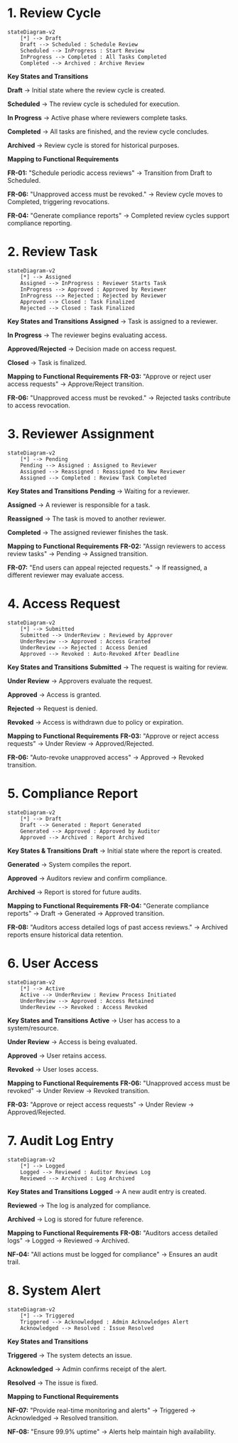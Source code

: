 # 1. Review Cycle

```mermaid
stateDiagram-v2
    [*] --> Draft
    Draft --> Scheduled : Schedule Review
    Scheduled --> InProgress : Start Review
    InProgress --> Completed : All Tasks Completed
    Completed --> Archived : Archive Review
```

**Key States and Transitions**

**Draft** → Initial state where the review cycle is created.

**Scheduled** → The review cycle is scheduled for execution.

**In Progress** → Active phase where reviewers complete tasks.

**Completed** → All tasks are finished, and the review cycle concludes.

**Archived** → Review cycle is stored for historical purposes.

**Mapping to Functional Requirements**

**FR-01:** "Schedule periodic access reviews" → Transition from Draft to Scheduled.

**FR-06:** "Unapproved access must be revoked." → Review cycle moves to Completed, triggering revocations.

**FR-04:** "Generate compliance reports" → Completed review cycles support compliance reporting.

# 2. Review Task

```mermaid
stateDiagram-v2
    [*] --> Assigned
    Assigned --> InProgress : Reviewer Starts Task
    InProgress --> Approved : Approved by Reviewer
    InProgress --> Rejected : Rejected by Reviewer
    Approved --> Closed : Task Finalized
    Rejected --> Closed : Task Finalized
```

**Key States and Transitions**
**Assigned** → Task is assigned to a reviewer.

**In Progress** → The reviewer begins evaluating access.

**Approved/Rejected** → Decision made on access request.

**Closed** → Task is finalized.

**Mapping to Functional Requirements**
**FR-03:** "Approve or reject user access requests" → Approve/Reject transition.

**FR-06:** "Unapproved access must be revoked." → Rejected tasks contribute to access revocation.



# 3. Reviewer Assignment

```mermaid
stateDiagram-v2
    [*] --> Pending
    Pending --> Assigned : Assigned to Reviewer
    Assigned --> Reassigned : Reassigned to New Reviewer
    Assigned --> Completed : Review Task Completed
```

**Key States and Transitions**
**Pending** → Waiting for a reviewer.

**Assigned** → A reviewer is responsible for a task.

**Reassigned** → The task is moved to another reviewer.

**Completed** → The assigned reviewer finishes the task.

**Mapping to Functional Requirements**
**FR-02:** "Assign reviewers to access review tasks" → Pending → Assigned transition.

**FR-07:** "End users can appeal rejected requests." → If reassigned, a different reviewer may evaluate access.


# 4. Access Request

```mermaid
stateDiagram-v2
    [*] --> Submitted
    Submitted --> UnderReview : Reviewed by Approver
    UnderReview --> Approved : Access Granted
    UnderReview --> Rejected : Access Denied
    Approved --> Revoked : Auto-Revoked After Deadline
```


**Key States and Transitions**
**Submitted** → The request is waiting for review.

**Under Review** → Approvers evaluate the request.

**Approved** → Access is granted.

**Rejected** → Request is denied.

**Revoked** → Access is withdrawn due to policy or expiration.

**Mapping to Functional Requirements**
**FR-03:** "Approve or reject access requests" → Under Review → Approved/Rejected.

**FR-06:** "Auto-revoke unapproved access" → Approved → Revoked transition.


# 5. Compliance Report

```mermaid
stateDiagram-v2
    [*] --> Draft
    Draft --> Generated : Report Generated
    Generated --> Approved : Approved by Auditor
    Approved --> Archived : Report Archived
```

**Key States & Transitions**
**Draft** → Initial state where the report is created.

**Generated** → System compiles the report.

**Approved** → Auditors review and confirm compliance.

**Archived** → Report is stored for future audits.

**Mapping to Functional Requirements**
**FR-04:** "Generate compliance reports" → Draft → Generated → Approved transition.

**FR-08:** "Auditors access detailed logs of past access reviews." → Archived reports ensure historical data retention.

# 6. User Access

```mermaid
stateDiagram-v2
    [*] --> Active
    Active --> UnderReview : Review Process Initiated
    UnderReview --> Approved : Access Retained
    UnderReview --> Revoked : Access Revoked
```



**Key States and Transitions**
**Active** → User has access to a system/resource.

**Under Review** → Access is being evaluated.

**Approved** → User retains access.

**Revoked** → User loses access.

**Mapping to Functional Requirements**
**FR-06:** "Unapproved access must be revoked" → Under Review → Revoked transition.

**FR-03:** "Approve or reject access requests" → Under Review → Approved/Rejected.

# 7. Audit Log Entry

```mermaid
stateDiagram-v2
    [*] --> Logged
    Logged --> Reviewed : Auditor Reviews Log
    Reviewed --> Archived : Log Archived
```


**Key States and Transitions**
**Logged** → A new audit entry is created.

**Reviewed** → The log is analyzed for compliance.

**Archived** → Log is stored for future reference.

**Mapping to Functional Requirements**
**FR-08:** "Auditors access detailed logs" → Logged → Reviewed → Archived.

**NF-04:** "All actions must be logged for compliance" → Ensures an audit trail.

# 8. System Alert

```mermaid
stateDiagram-v2
    [*] --> Triggered
    Triggered --> Acknowledged : Admin Acknowledges Alert
    Acknowledged --> Resolved : Issue Resolved

```

**Key States and Transitions**

**Triggered** → The system detects an issue.

**Acknowledged** → Admin confirms receipt of the alert.

**Resolved** → The issue is fixed.

**Mapping to Functional Requirements**

**NF-07:** "Provide real-time monitoring and alerts" → Triggered → Acknowledged → Resolved transition.

**NF-08:** "Ensure 99.9% uptime" → Alerts help maintain high availability.

